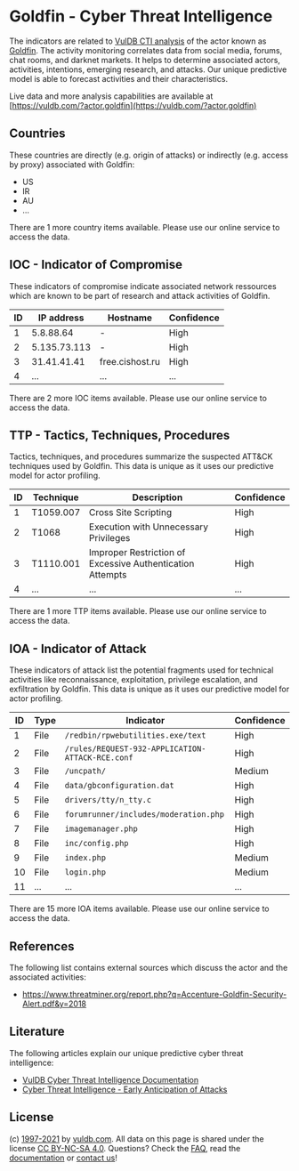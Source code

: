 # Goldfin - Cyber Threat Intelligence

The indicators are related to [VulDB CTI analysis](https://vuldb.com/?doc.cti) of the actor known as [Goldfin](https://vuldb.com/?actor.goldfin). The activity monitoring correlates data from social media, forums, chat rooms, and darknet markets. It helps to determine associated actors, activities, intentions, emerging research, and attacks. Our unique predictive model is able to forecast activities and their characteristics.

Live data and more analysis capabilities are available at [https://vuldb.com/?actor.goldfin](https://vuldb.com/?actor.goldfin)

## Countries

These countries are directly (e.g. origin of attacks) or indirectly (e.g. access by proxy) associated with Goldfin:

* US
* IR
* AU
* ...

There are 1 more country items available. Please use our online service to access the data.

## IOC - Indicator of Compromise

These indicators of compromise indicate associated network ressources which are known to be part of research and attack activities of Goldfin.

ID | IP address | Hostname | Confidence
-- | ---------- | -------- | ----------
1 | 5.8.88.64 | - | High
2 | 5.135.73.113 | - | High
3 | 31.41.41.41 | free.cishost.ru | High
4 | ... | ... | ...

There are 2 more IOC items available. Please use our online service to access the data.

## TTP - Tactics, Techniques, Procedures

Tactics, techniques, and procedures summarize the suspected ATT&CK techniques used by Goldfin. This data is unique as it uses our predictive model for actor profiling.

ID | Technique | Description | Confidence
-- | --------- | ----------- | ----------
1 | T1059.007 | Cross Site Scripting | High
2 | T1068 | Execution with Unnecessary Privileges | High
3 | T1110.001 | Improper Restriction of Excessive Authentication Attempts | High
4 | ... | ... | ...

There are 1 more TTP items available. Please use our online service to access the data.

## IOA - Indicator of Attack

These indicators of attack list the potential fragments used for technical activities like reconnaissance, exploitation, privilege escalation, and exfiltration by Goldfin. This data is unique as it uses our predictive model for actor profiling.

ID | Type | Indicator | Confidence
-- | ---- | --------- | ----------
1 | File | `/redbin/rpwebutilities.exe/text` | High
2 | File | `/rules/REQUEST-932-APPLICATION-ATTACK-RCE.conf` | High
3 | File | `/uncpath/` | Medium
4 | File | `data/gbconfiguration.dat` | High
5 | File | `drivers/tty/n_tty.c` | High
6 | File | `forumrunner/includes/moderation.php` | High
7 | File | `imagemanager.php` | High
8 | File | `inc/config.php` | High
9 | File | `index.php` | Medium
10 | File | `login.php` | Medium
11 | ... | ... | ...

There are 15 more IOA items available. Please use our online service to access the data.

## References

The following list contains external sources which discuss the actor and the associated activities:

* https://www.threatminer.org/report.php?q=Accenture-Goldfin-Security-Alert.pdf&y=2018

## Literature

The following articles explain our unique predictive cyber threat intelligence:

* [VulDB Cyber Threat Intelligence Documentation](https://vuldb.com/?doc.cti)
* [Cyber Threat Intelligence - Early Anticipation of Attacks](https://www.scip.ch/en/?labs.20201022)

## License

(c) [1997-2021](https://vuldb.com/?doc.changelog) by [vuldb.com](https://vuldb.com/?doc.about). All data on this page is shared under the license [CC BY-NC-SA 4.0](https://creativecommons.org/licenses/by-nc-sa/4.0/). Questions? Check the [FAQ](https://vuldb.com/?doc.faq), read the [documentation](https://vuldb.com/?doc) or [contact us](https://vuldb.com/?contact)!
